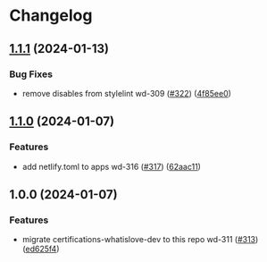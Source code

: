 # Changelog

## [1.1.1](https://github.com/what1s1ove/whatislove.dev/compare/@whatislove.dev/certifications-whatislove-dev-v1.1.0...@whatislove.dev/certifications-whatislove-dev-v1.1.1) (2024-01-13)


### Bug Fixes

* remove disables from stylelint wd-309 ([#322](https://github.com/what1s1ove/whatislove.dev/issues/322)) ([4f85ee0](https://github.com/what1s1ove/whatislove.dev/commit/4f85ee0f25fcedcef7514b4dd4826f1e8fcf8bbd))

## [1.1.0](https://github.com/what1s1ove/whatislove.dev/compare/@whatislove.dev/certifications-whatislove-dev-v1.0.0...@whatislove.dev/certifications-whatislove-dev-v1.1.0) (2024-01-07)


### Features

* add netlify.toml to apps wd-316 ([#317](https://github.com/what1s1ove/whatislove.dev/issues/317)) ([62aac11](https://github.com/what1s1ove/whatislove.dev/commit/62aac11265e9ea321d83d63c16a110327ceac2dc))

## 1.0.0 (2024-01-07)


### Features

* migrate certifications-whatislove-dev to this repo wd-311 ([#313](https://github.com/what1s1ove/whatislove.dev/issues/313)) ([ed625f4](https://github.com/what1s1ove/whatislove.dev/commit/ed625f4ceb4f80de0b740f8c7a755aae02924b50))
